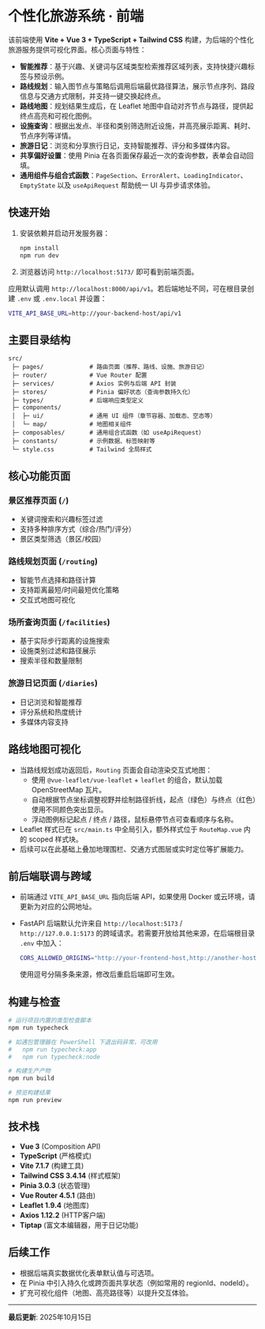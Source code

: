 # 个性化旅游系统 · 前端

该前端使用 **Vite + Vue 3 + TypeScript + Tailwind CSS** 构建，为后端的个性化旅游服务提供可视化界面。核心页面与特性：

- **智能推荐**：基于兴趣、关键词与区域类型检索推荐区域列表，支持快捷兴趣标签与预设示例。
- **路线规划**：输入图节点与策略后调用后端最优路径算法，展示节点序列、路段信息与交通方式限制，并支持一键交换起终点。
- **路线地图**：规划结果生成后，在 Leaflet 地图中自动对齐节点与路径，提供起终点高亮和可视化图例。
- **设施查询**：根据出发点、半径和类别筛选附近设施，并高亮展示距离、耗时、节点序列等详情。
- **旅游日记**：浏览和分享旅行日记，支持智能推荐、评分和多媒体内容。
- **共享偏好设置**：使用 Pinia 在各页面保存最近一次的查询参数，表单会自动回填。
- **通用组件与组合式函数**：`PageSection`、`ErrorAlert`、`LoadingIndicator`、`EmptyState` 以及 `useApiRequest` 帮助统一 UI 与异步请求体验。

## 快速开始

1. 安装依赖并启动开发服务器：

	```bash
	npm install
	npm run dev
	```

2. 浏览器访问 `http://localhost:5173/` 即可看到前端页面。

应用默认调用 `http://localhost:8000/api/v1`。若后端地址不同，可在根目录创建 `.env` 或 `.env.local` 并设置：

```bash
VITE_API_BASE_URL=http://your-backend-host/api/v1
```

## 主要目录结构

```
src/
 ├─ pages/             # 路由页面（推荐、路线、设施、旅游日记）
 ├─ router/            # Vue Router 配置
 ├─ services/          # Axios 实例与后端 API 封装
 ├─ stores/            # Pinia 偏好状态（查询参数持久化）
 ├─ types/             # 后端响应类型定义
 ├─ components/
 │  ├─ ui/             # 通用 UI 组件（章节容器、加载态、空态等）
 │  └─ map/            # 地图相关组件
 ├─ composables/       # 通用组合式函数（如 useApiRequest）
 ├─ constants/         # 示例数据、标签映射等
 └─ style.css          # Tailwind 全局样式
```

## 核心功能页面

### 景区推荐页面 (`/`)
- 关键词搜索和兴趣标签过滤
- 支持多种排序方式（综合/热门/评分）
- 景区类型筛选（景区/校园）

### 路线规划页面 (`/routing`)
- 智能节点选择和路径计算
- 支持距离最短/时间最短优化策略
- 交互式地图可视化

### 场所查询页面 (`/facilities`)
- 基于实际步行距离的设施搜索
- 设施类别过滤和路径展示
- 搜索半径和数量限制

### 旅游日记页面 (`/diaries`)
- 日记浏览和智能推荐
- 评分系统和热度统计
- 多媒体内容支持

## 路线地图可视化

- 当路线规划成功返回后，`Routing` 页面会自动渲染交互式地图：
	- 使用 `@vue-leaflet/vue-leaflet` + `leaflet` 的组合，默认加载 OpenStreetMap 瓦片。
	- 自动根据节点坐标调整视野并绘制路径折线，起点（绿色）与终点（红色）使用不同颜色突出显示。
	- 浮动图例标记起点 / 终点 / 路径，鼠标悬停节点可查看顺序与名称。
- Leaflet 样式已在 `src/main.ts` 中全局引入，额外样式位于 `RouteMap.vue` 内的 scoped 样式块。
- 后续可以在此基础上叠加地理围栏、交通方式图层或实时定位等扩展能力。

## 前后端联调与跨域

- 前端通过 `VITE_API_BASE_URL` 指向后端 API，如果使用 Docker 或云环境，请更新为对应的公网地址。
- FastAPI 后端默认允许来自 `http://localhost:5173` / `http://127.0.0.1:5173` 的跨域请求。若需要开放给其他来源，在后端根目录 `.env` 中加入：

	```bash
	CORS_ALLOWED_ORIGINS="http://your-frontend-host,http://another-host"
	```

	使用逗号分隔多条来源，修改后重启后端即可生效。

## 构建与检查

```bash
# 运行项目内置的类型检查脚本
npm run typecheck

# 如遇包管理器在 PowerShell 下退出码异常，可改用
#   npm run typecheck:app
#   npm run typecheck:node

# 构建生产产物
npm run build

# 预览构建结果
npm run preview
```

## 技术栈

- **Vue 3** (Composition API)
- **TypeScript** (严格模式)
- **Vite 7.1.7** (构建工具)
- **Tailwind CSS 3.4.14** (样式框架)
- **Pinia 3.0.3** (状态管理)
- **Vue Router 4.5.1** (路由)
- **Leaflet 1.9.4** (地图库)
- **Axios 1.12.2** (HTTP客户端)
- **Tiptap** (富文本编辑器，用于日记功能)

## 后续工作

- 根据后端真实数据优化表单默认值与可选项。
- 在 Pinia 中引入持久化或跨页面共享状态（例如常用的 regionId、nodeId）。
- 扩充可视化组件（地图、高亮路径等）以提升交互体验。

---

**最后更新**: 2025年10月15日
